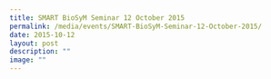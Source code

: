 ```yaml
---
title: SMART BioSyM Seminar 12 October 2015
permalink: /media/events/SMART-BioSyM-Seminar-12-October-2015/
date: 2015-10-12
layout: post
description: ""
image: ""
---
```


